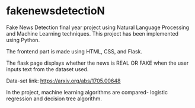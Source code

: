 # fakenewsdetectioN
Fake News Detection final year project using Natural Language Processing and Machine Learning techniques.
This project has been implemented using Python.

The frontend part is made using HTML, CSS, and Flask.

The flask page displays whether the news is REAL OR FAKE when the user inputs text from the dataset used.

Data-set link: https://arxiv.org/abs/1705.00648

In the project, machine learning algorithms are compared- logistic regression and decision tree algorithm.


